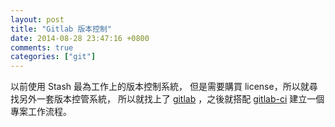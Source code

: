 ```yaml
---
layout: post
title: "Gitlab 版本控制"
date: 2014-08-28 23:47:16 +0800
comments: true
categories: ["git"]
---
```


<!-- more -->

以前使用 Stash 最為工作上的版本控制系統， 但是需要購買 license，所以就尋找另外一套版本控管系統，
所以就找上了 [gitlab] ，之後就搭配 [gitlab-ci] 建立一個專案工作流程。



[gitlab]:https://about.gitlab.com/
[gitlab-ci]:https://about.gitlab.com/gitlab-ci/